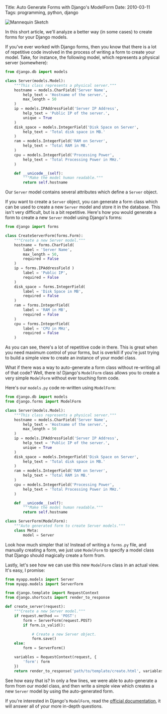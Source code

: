 Title: Auto Generate Forms with Django's ModelForm
Date: 2010-03-11
Tags: programming, python, django


![Mannequin Sketch][]


In this short article, we'll analyze a better way (in some cases) to create
forms for your Django models.

If you've ever worked with Django forms, then you know that there is a lot of
repetitive code involved in the process of writing a form to create your model.
Take, for instance, the following model, which represents a physical server
(somewhere):

```python
from django.db import models

class Server(models.Model):
    """This class represents a physical server."""
    hostname = models.CharField('Server Name',
        help_text = 'Hostname of the server.',
        max_length = 50
    )
    ip = models.IPAddressField('Server IP Address',
        help_text = 'Public IP of the server.',
        unique = True
    )
    disk_space = models.IntegerField('Disk Space on Server',
        help_text = 'Total disk space in MB.'
    )
    ram = models.IntegerField('RAM on Server',
        help_text = 'Total RAM in MB.'
    )
    cpu = models.IntegerField('Processing Power',
        help_text = 'Total Processing Power in MHz.'
    )

    def __unicode__(self):
        """Make the model human readable."""
        return self.hostname
```

Our `Server` model contains several attributes which define a `Server` object.

If you want to create a `Server` object, you can generate a form class which
can be used to create a new `Server` model and store it in the database.  This
isn't very difficult, but is a bit repetitive.  Here's how you would generate a
form to create a new `Server` model using Django's forms:

```python
from django import forms

class CreateServerForm(forms.Form):
    """Create a new Server model."""
    hostname = forms.CharField(
        label = 'Server Name',
        max_length = 50,
        required = False
    )
    ip = forms.IPAddressField )
        label = 'Public IP',
        required = False
    )
    disk_space = forms.IntegerField(
        label = 'Disk Space in MB',
        required = False
    )
    ram = forms.IntegerField(
        label = 'RAM in MB',
        required = False
    )
    cpu = forms.IntegerField(
        label = 'CPU in MHz',
        required = False
    )
```

As you can see, there's a lot of repetitive code in there.  This is great when
you need maximum control of your forms, but is overkill if you're just trying
to build a simple view to create an instance of your model class.

What if there was a way to auto-generate a form class without re-writing all of
that code?  Well, there is!  Django's `ModelForm` class allows you to create a
very simple `ModelForm` without ever touching form code.

Here's our `models.py` code re-written using `ModelForm`:

```python
from django.db import models
from django.forms import ModelForm

class Server(models.Model):
    """This class represents a physical server."""
    hostname = models.CharField('Server Name',
        help_text = 'Hostname of the server.',
        max_length = 50
    )
    ip = models.IPAddressField('Server IP Address',
        help_text = 'Public IP of the server.',
        unique = True
    )
    disk_space = models.IntegerField('Disk Space on Server',
        help_text = 'Total disk space in MB.'
    )
    ram = models.IntegerField('RAM on Server',
        help_text = 'Total RAM in MB.'
    )
    cpu = models.IntegerField('Processing Power',
        help_text = 'Total Processing Power in MHz.'
    )

    def __unicode__(self):
        """Make the model human readable."""
        return self.hostname

class ServerForm(ModelForm):
    """Auto generated form to create Server models."""
    class Meta:
        model = Server
```

Look how much simpler that is!  Instead of writing a `forms.py` file, and
manually creating a form, we just use `ModelForm` to specify a model class that
Django should magically create a form from.

Lastly, let's see how we can use this new `ModelForm` class in an actual view.
It's easy, I promise:

```python
from myapp.models import Server
from myapp.models import ServerForm

from django.template import RequestContext
from django.shortcuts import render_to_response

def create_server(request):
    """Create a new Server model."""
    if request.method == 'POST':
        form = ServerForm(request.POST)
        if form.is_valid():

            # Create a new Server object.
            form.save()
    else:
        form = ServerForm()

    variables = RequestContext(request, {
        'form': form
    })
    return render_to_response('path/to/template/create.html', variables)
```

See how easy that is?  In only a few lines, we were able to auto-generate a
form from our model class, and then write a simple view which creates a new
`Server` model by using the auto-generated form.

If you're interested in Django's `ModelForm`, read the
[official documentation][], it will answer all of your more in-depth questions.


  [Mannequin Sketch]: |filename|/images/2010/mannequin-sketch.png "Mannequin Sketch"
  [official documentation]: https://docs.djangoproject.com/en/dev/topics/forms/modelforms/ "Django ModelForms"

